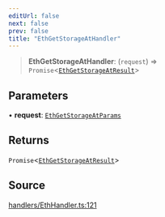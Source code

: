 ```yaml
---
editUrl: false
next: false
prev: false
title: "EthGetStorageAtHandler"
---
```


> **EthGetStorageAtHandler**: (`request`) => `Promise`\<[`EthGetStorageAtResult`](/reference/tevm/actions-types/type-aliases/ethgetstorageatresult/)\>

## Parameters

• **request**: [`EthGetStorageAtParams`](/reference/tevm/actions-types/type-aliases/ethgetstorageatparams/)

## Returns

`Promise`\<[`EthGetStorageAtResult`](/reference/tevm/actions-types/type-aliases/ethgetstorageatresult/)\>

## Source

[handlers/EthHandler.ts:121](https://github.com/evmts/tevm-monorepo/blob/main/packages/actions-types/src/handlers/EthHandler.ts#L121)
